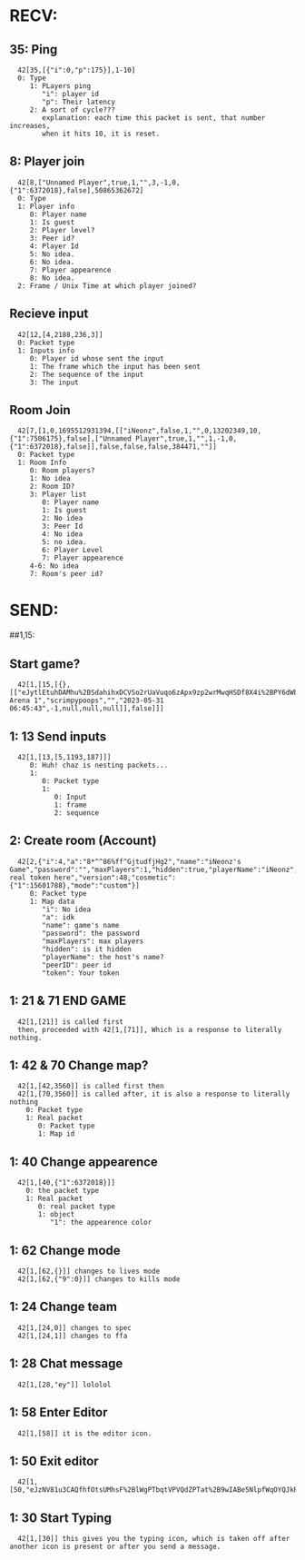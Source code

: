  # RECV:
   ## 35: Ping
      42[35,[{"i":0,"p":175}],1-10]
      0: Type 
         1: PLayers ping
            "i": player id
            "p": Their latency
         2: A sort of cycle???
            explanation: each time this packet is sent, that number increases,
            when it hits 10, it is reset.
   ## 8: Player join
      42[8,["Unnamed Player",true,1,"",3,-1,0,{"1":6372018},false],50865362672]
      0: Type
      1: Player info
         0: Player name
         1: Is guest
         2: Player level?
         3: Peer id?
         4: Player Id
         5: No idea.
         6: No idea.
         7: Player appearence
         8: No idea.
      2: Frame / Unix Time at which player joined?
   ## Recieve input
      42[12,[4,2188,236,3]]
      0: Packet type
      1: Inputs info
         0: Player id whose sent the input
         1: The frame which the input has been sent
         2: The sequence of the input
         3: The input
   ## Room Join
      42[7,[1,0,1695512931394,[["iNeonz",false,1,"",0,13202349,10,{"1":7506175},false],["Unnamed Player",true,1,"",1,-1,0,{"1":6372018},false]],false,false,false,384471,""]]
      0: Packet type
      1: Room Info
         0: Room players?
         1: No idea
         2: Room ID?
         3: Player list
            0: Player name
            1: Is guest
            2: No idea
            3: Peer Id
            4: No idea
            5: no idea.
            6: Player Level
            7: Player appearence
         4-6: No idea
         7: Room's peer id?
 # SEND:
   ##1,15: 
   ## Start game? 
      42[1,[15,[{},[["eJytlEtuhDAMhu%2BSdahihxDCVSo2rUaVuqo6zApx9zp2wrMwqHSDf8X4i%2BPY6dWbal57haoBraxqkMydlzwtVd57BKfVFy0VoAvUqMmAhnZoB90r4EAKt%2BWzeA4HLWYKRw4H%2F%2BISIIrdFCryFoY%2BKxVFkdUEtym3BA9HbEHgCMuKRZHVxC6ZbRIazFOynlsyiTkRHRNzJaA8ynZMaiF4B1xXoWIu%2Fj%2FYy92ZDVbaYgEPqVZxk4lQM2Gb12lAkLNdIMT0Y5NcOAXAsokP%2B8zlui4EF9itCwxpOkICm8PhCGOjLpX0XdjAZTriHsucz59bZgDt3wnut%2FEHUt3340a%2BUjUFbLCGebihVXKHeAEhPW3ddZL0tryr9K35OTpJgw0tzJ%2FZC7hWq88oZ39y8edt5vLbfMJjV55dh0wWeeo1C3YckFk4Otp0EK26R7LvYj%2FS%2Bv3WqaaPf8c7LFPXgaFnkGoBwCWBmGBdlQapY4B%2B6geyTmKg4pxqH7WP7V0DWBiGH8N6j3g%3D","Simple Arena 1","scrimpypoops","","2023-05-31 06:45:43",-1,null,null,null]],false]]]
   
   ## 1: 13 Send inputs
      42[1,[13,[5,1193,187]]] 
         0: Huh! chaz is nesting packets... 
         1:
            0: Packet type 
            1: 
               0: Input 
               1: frame 
               2: sequence
   ## 2: Create room (Account)
      42[2,{"i":4,"a":"8*^^86%ff^GjtudfjHg2","name":"iNeonz's Game","password":"","maxPlayers":1,"hidden":true,"playerName":"iNeonz","peerID":"","token":"my real token here","version":48,"cosmetic":{"1":15601788},"mode":"custom"}]
         0: Packet type
         1: Map data
            "i": No idea
            "a": idk
            "name": game's name
            "password": the password
            "maxPlayers": max players
            "hidden": is it hidden
            "playerName": the host's name?
            "peerID": peer id
            "token": Your token
   ## 1: 21 & 71 END GAME
      42[1,[21]] is called first
      then, proceeded with 42[1,[71]], Which is a response to literally nothing.
   ## 1: 42 & 70 Change map?
      42[1,[42,3560]] is called first then
      42[1,[70,3560]] is called after, it is also a response to literally nothing
        0: Packet type
        1: Real packet
           0: Packet type
           1: Map id
   ## 1: 40 Change appearence
      42[1,[40,{"1":6372018}]]
        0: the packet type
        1: Real packet
           0: real packet type
           1: object
              "1": the appearence color
   ## 1: 62 Change mode
      42[1,[62,{}]] changes to lives mode
      42[1,[62,{"9":0}]] changes to kills mode
   ## 1: 24 Change team
      42[1,[24,0]] changes to spec
      42[1,[24,1]] changes to ffa
   ## 1: 28 Chat message
      42[1,[28,"ey"]] lololol
   ## 1: 58 Enter Editor
      42[1,[58]] it is the editor icon.
   ## 1: 50 Exit editor
      42[1,[50,"eJzNV81u3CAQfhfOtsUMhsF%2BlWgPTbqtVPVQdZPTat%2B9wIABe5NlpfWqOYQJkPnmj2%2FGZ%2FEq5pezQDEDDboTSswovWDFrDpxCqfkTg0RIbiDP26rD5d77KoVO97Hw%2BVw6c4C3L91XrUZkFWDHeimbulv8%2B%2B1uPo742DA0QuODjiTmOXgTADptqR0wshX3cGPb79PR3fZiPn978fxtjmU4ZOI2RyszFHsdvJ5cRltBpaLqGVtA8fN%2FWsfMlGZFFyKpmW8ceU%2BFmFGLWbxXXRiVG2uYo50Fj91VdfQnGpGbgekDJhjSxmQCkATADEWK5iE9tCAUgAZQxg9itypbm3EwZ1xpvgO74CBqCivrB1WqkEG3VT4kEvAyNbndY83kGiFngeJVQRbeKw5gMwWPdyVG%2FLX8hqWntdCNRMDl32j2f5ubzkCQSKWbAwNSwUGM4BKyVAt9ufHvRZjjJJY4JiaaVSR84dmmt8%2BZ4MKZ6bIOoFQXz2h6quVBnaU95YA80BKE4yPLC9%2B%2B6ATA94OGywZKYSofdN5ZU2Vso6Yb7pLG4jtF5a4hVC%2BVb0pB1XTNRb31uKoR0WRu3FD3ggrVm1xuSwHqsRUkduhgzkBddkmdplumCHQefS0kQKZOtTCSi0FCRAr8ktWQh3j9l%2FMamgqa3CwT5qckGJWm2un9cmjTYWJOxcmcwuqPFi0kHJWVkoJZQ2iZA3S3MTuwYD0wnbEwIRB21n566yorlpxyBVVAkSaSENKWyfO3beUEultnNA1xl7cqtKrHFJb2b2rGAIwVn7aVlR8r%2Bk7eadPDxUf7%2FT4UUBNperdZ5tDJ35514pYcFb9J4MzQEezQhCQp9Vie4zbqtrF67vp8ko118%2F2Ol3fnq5bgjbtp9ynE9geHGJCO%2FH%2BEdc3Xn%2FG%2FdPxXcxnMUbPfcczvqKBC9t%2FZrgfi1za5wvXtqdBMH66GaxPHLiUjAakocvlH6H10Io%3D"]]
   ## 1: 30 Start Typing
      42[1,[30]] this gives you the typing icon, which is taken off after another icon is present or after you send a message.
